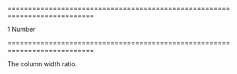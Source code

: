 <!--**
/*-------------------------------------------
    Auto-generated file. Do not modify.
-------------------------------------------

**-->
===========================================================================
<!--default-->1<!--/default-->
<!--type-->Number<!--/type-->
===========================================================================

<!--shortDescription-->
The column width ratio.
<!--/shortDescription-->

<!--fullDescription-->

<!--/fullDescription-->